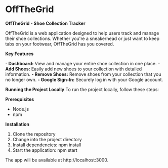 # OffTheGrid

**OffTheGrid - Shoe Collection Tracker**

OffTheGrid is a web application designed to help users track and manage their shoe collections. Whether you're a sneakerhead or just want to keep tabs on your footwear, OffTheGrid has you covered.

**Key Features**

**- Dashboard:** View and manage your entire shoe collection in one place.
**- Add Shoes:** Easily add new shoes to your collection with detailed information.
**- Remove Shoes:** Remove shoes from your collection that you no longer own.
**- Google Sign-In:** Securely log in with your Google account.

**Running the Project Locally**
To run the project locally, follow these steps:

**Prerequisites**
- Node.js
- npm
  
**Installation**
1. Clone the repository
2. Change into the project directory
3. Install dependencies: npm install
4. Start the application: npm start

The app will be available at http://localhost:3000.
